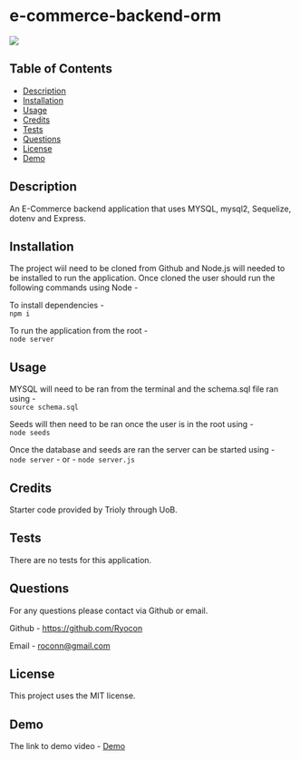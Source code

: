 # e-commerce-backend-orm

<img src=https://img.shields.io/badge/License-MIT-orange.svg>

  ## Table of Contents
  - [Description](#description)
  - [Installation](#installation)
  - [Usage](#usage)
  - [Credits](#credits)
  - [Tests](#tests)
  - [Questions](#questions)
  - [License](#license)
  - [Demo](#demo)

  ## Description
  An E-Commerce backend application that uses MYSQL, mysql2, Sequelize, dotenv and Express. 

  ## Installation
  The project wiil need to be cloned from Github and Node.js will needed to be installed to run the application. Once cloned the user should run the following commands using Node -

To install dependencies - <br>
  ```npm i```

To run the application from the root - <br>
```node server```

  ## Usage
  MYSQL will need to be ran from the terminal and the schema.sql file ran using - <br>
  ```source schema.sql```

  Seeds will then need to be ran once the user is in the root using - <br>
  ```node seeds```

  Once the database and seeds are ran the server can be started using - <br>
  ```node server``` - or - ```node server.js```

  ## Credits
  Starter code provided by Trioly through UoB.

  ## Tests
 There are no tests for this application.

  ## Questions
  For any questions please contact via Github or email.

  Github - https://github.com/Ryocon

  Email - roconn@gmail.com

## License

  This project uses the MIT license.

  ## Demo

The link to demo video - [Demo](https://drive.google.com/file/d/1-YyalHehzt76oYK2ZG0SVh_aEaQDvfYP/view?usp=sharing)


